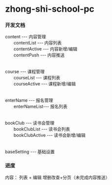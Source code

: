 # zhong-shi-school-pc

### 开发文档
content    ---   内容管理
<br />
　　contentList   ---   内容列表
<br />
　　contentActive ---   内容新增/编辑
<br />
　　contentPush   ---   内容推送
<br />
<br />
<br />
course     ---   课程管理
<br />
　　courseList   ---   课程列表
<br />
　　courseActive ---   课程新增/编辑
<br />
<br />
<br />
enterName  ---   报名管理
<br />
　　enterNameList---   报名列表
<br />
<br />
<br />
bookClub   ---   读书会管理
<br />
　　bookClubList   ---   读书会列表
<br />
　　bookClubActive ---   读书会新增/编辑
<br />
<br />
<br />
baseSetting ---  基础设置

### 进度
内容： 列表 + 编辑  增删改查+分页（未完成内容推送）



